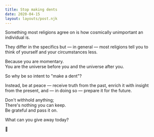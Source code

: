 ```yaml
---
title: Stop making dents
date: 2020-04-15
layout: layouts/post.njk
---
```


Something most religions agree on is how cosmically unimportant an individual is.

They differ in the specifics but — in general — most religions tell you to think of yourself and your circumstances less.

Because you are momentary.  
You are the universe before you and the universe after you.

So why be so intent to "make a dent"?

Instead, be at peace — receive truth from the past, enrich it with insight from the present, and — in doing so — prepare it for the future.

Don't withhold anything;  
There's nothing you can keep.  
Be grateful and pass it on.

What can you give away today?

🌷

